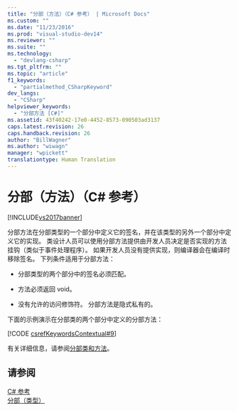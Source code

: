 ```yaml
---
title: "分部（方法）（C# 参考） | Microsoft Docs"
ms.custom: ""
ms.date: "11/23/2016"
ms.prod: "visual-studio-dev14"
ms.reviewer: ""
ms.suite: ""
ms.technology: 
  - "devlang-csharp"
ms.tgt_pltfrm: ""
ms.topic: "article"
f1_keywords: 
  - "partialmethod_CSharpKeyword"
dev_langs: 
  - "CSharp"
helpviewer_keywords: 
  - "分部方法 [C#]"
ms.assetid: 43f40242-17e0-4452-8573-090503ad3137
caps.latest.revision: 26
caps.handback.revision: 26
author: "BillWagner"
ms.author: "wiwagn"
manager: "wpickett"
translationtype: Human Translation
---
```

# 分部（方法）（C# 参考）
[!INCLUDE[vs2017banner](../../../csharp/includes/vs2017banner.md)]

分部方法在分部类型的一个部分中定义它的签名，并在该类型的另外一个部分中定义它的实现。  类设计人员可以使用分部方法提供由开发人员决定是否实现的方法挂钩（类似于事件处理程序）。  如果开发人员没有提供实现，则编译器会在编译时移除签名。  下列条件适用于分部方法：  
  
-   分部类型的两个部分中的签名必须匹配。  
  
-   方法必须返回 void。  
  
-   没有允许的访问修饰符。  分部方法是隐式私有的。  
  
 下面的示例演示在分部类的两个部分中定义的分部方法：  
  
 [!CODE [csrefKeywordsContextual#9](../CodeSnippet/VS_Snippets_VBCSharp/csrefKeywordsContextual#9)]  
  
 有关详细信息，请参阅[分部类和方法](../../../csharp/programming-guide/classes-and-structs/partial-classes-and-methods.md)。  
  
## 请参阅  
 [C\# 参考](../../../csharp/language-reference/index.md)   
 [分部（类型）](../../../csharp/language-reference/keywords/partial-type.md)